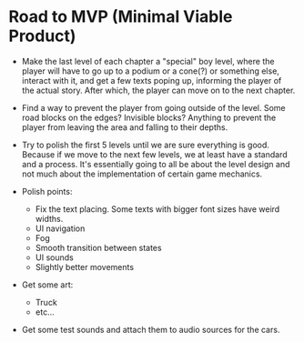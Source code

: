 # Road to MVP (Minimal Viable Product) 

- Make the last level of each chapter a "special" boy level, where the player will have to go up to a podium or a cone(?) or something else, interact with it, and get a few texts poping up, informing the player of the actual story. After which, the player can move on to the next chapter. 

- Find a way to prevent the player from going outside of the level. Some road blocks on the edges? Invisible blocks? Anything to prevent the player from leaving the area and falling to their depths. 

- Try to polish the first 5 levels until we are sure everything is good. Because if we move to the next few levels, we at least have a standard and a process. It's essentially going to all be about the level design and not much about the implementation of certain 
game mechanics.

- Polish points: 
    - Fix the text placing. Some texts with bigger font sizes have weird widths.
    - UI navigation 
    - Fog 
    - Smooth transition between states 
    - UI sounds 
    - Slightly better movements

- Get some art:
    - Truck 
    - etc...

- Get some test sounds and attach them to audio sources for the cars.
